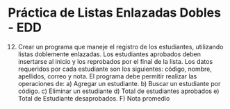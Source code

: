 # Práctica de Listas Enlazadas Dobles - EDD

12) Crear un programa que maneje el registro de los estudiantes, utilizando listas doblemente enlazadas. Los estudiantes aprobados deben insertarse al inicio y los reprobados 
por el final de la lista. Los datos requeridos por cada estudiante son los siguientes: código, nombre, apellidos, correo y nota. El programa debe permitir realizar las 
operaciones de:
a) Agregar un estudiante.
b) Buscar un estudiante por código.
c) Eliminar un estudiante
d) Total de estudiantes aprobados
e) Total de Estudiante desaprobados.
F) Nota promedio
